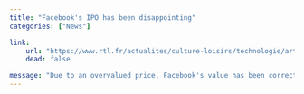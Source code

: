 ```yaml
---
title: "Facebook's IPO has been disappointing"
categories: ["News"]

link:
    url: "https://www.rtl.fr/actualites/culture-loisirs/technologie/article/pourquoi-l-entree-en-bourse-de-facebook-a-t-elle-decu-7748360409"
    dead: false

message: "Due to an overvalued price, Facebook's value has been corrected during its first moments at NASDAQ."
---
```

